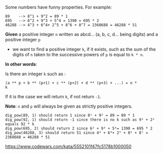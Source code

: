 Some numbers have funny properties. For example:

```
89    --> 8^1 + 9^2 = 89 * 1
695   --> 6^2 + 9^3 + 5^4 = 1390 = 695 * 2
46288 --> 4^3 + 6^4+ 2^5 + 8^6 + 8^7 = 2360688 = 46288 * 51
```

**Given** a positive integer <code>n</code> written as 
abcd... (a, b, c, d... being digits) and a positive integer <code>p</code>

- we want to find a positive integer <code>k</code>, if it exists, 
such as the sum of the digits of <code>n</code> taken to the successive 
powers of <code>p</code> is equal to <code>k * n</code>.

**In other words**:

Is there an integer <code>k</code> such as :

<code>(a ** p + b ** (p+1) + c ** (p+2) + d ** (p+3) + ...) = n * k</code>

If it is the case we will return <code>k</code>, if not return <code>-1</code>.

**Note**: <code>n</code> and <code>p</code> will always be given as strictly positive integers.

```
dig_pow(89, 1) should return 1 since 8¹ + 9² = 89 = 89 * 1
dig_pow(92, 1) should return -1 since there is no k such as 9¹ + 2² equals 92 * k
dig_pow(695, 2) should return 2 since 6² + 9³ + 5⁴= 1390 = 695 * 2
dig_pow(46288, 3) should return 51 since 4³ + 6⁴+ 2⁵ + 8⁶ + 8⁷ = 2360688 = 46288 * 51
```

https://www.codewars.com/kata/5552101f47fc5178b1000050
